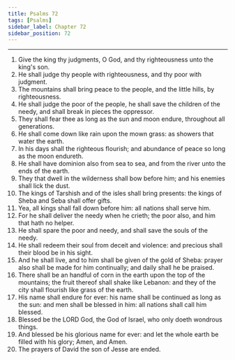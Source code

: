 ```yaml
---
title: Psalms 72
tags: [Psalms]
sidebar_label: Chapter 72
sidebar_position: 72
---
```


---
1. Give the king thy judgments, O God, and thy righteousness unto the king's son.
2. He shall judge thy people with righteousness, and thy poor with judgment.
3. The mountains shall bring peace to the people, and the little hills, by righteousness.
4. He shall judge the poor of the people, he shall save the children of the needy, and shall break in pieces the oppressor.
5. They shall fear thee as long as the sun and moon endure, throughout all generations.
6. He shall come down like rain upon the mown grass: as showers that water the earth.
7. In his days shall the righteous flourish; and abundance of peace so long as the moon endureth.
8. He shall have dominion also from sea to sea, and from the river unto the ends of the earth.
9. They that dwell in the wilderness shall bow before him; and his enemies shall lick the dust.
10. The kings of Tarshish and of the isles shall bring presents: the kings of Sheba and Seba shall offer gifts.
11. Yea, all kings shall fall down before him: all nations shall serve him.
12. For he shall deliver the needy when he crieth; the poor also, and him that hath no helper.
13. He shall spare the poor and needy, and shall save the souls of the needy.
14. He shall redeem their soul from deceit and violence: and precious shall their blood be in his sight.
15. And he shall live, and to him shall be given of the gold of Sheba: prayer also shall be made for him continually; and daily shall he be praised.
16. There shall be an handful of corn in the earth upon the top of the mountains; the fruit thereof shall shake like Lebanon: and they of the city shall flourish like grass of the earth.
17. His name shall endure for ever: his name shall be continued as long as the sun: and men shall be blessed in him: all nations shall call him blessed.
18. Blessed be the LORD God, the God of Israel, who only doeth wondrous things.
19. And blessed be his glorious name for ever: and let the whole earth be filled with his glory; Amen, and Amen.
20. The prayers of David the son of Jesse are ended.